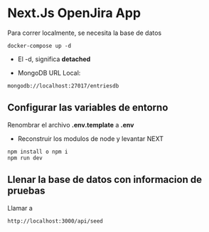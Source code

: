 # Next.Js OpenJira App
Para correr localmente, se necesita la base de datos
```
docker-compose up -d
```

* El -d, significa __detached__

* MongoDB URL Local:
```
mongodb://localhost:27017/entriesdb
```

## Configurar las variables de entorno
Renombrar el archivo __.env.template__ a __.env__

* Reconstruir los modulos de node y levantar NEXT
```
npm install o npm i
npm run dev
```

## Llenar la base de datos con informacion de pruebas

Llamar a 
```
http://localhost:3000/api/seed
```